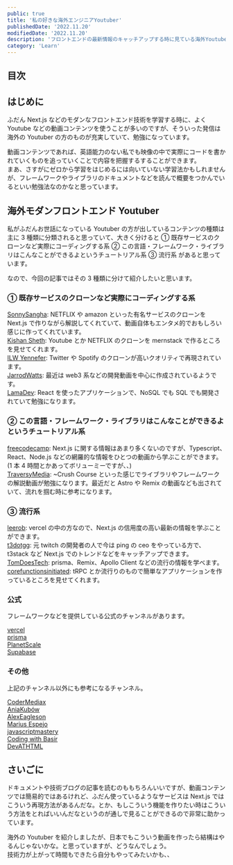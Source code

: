 ```yaml
---
public: true
title: '私の好きな海外エンジニアYoutuber'
publishedDate: '2022.11.20'
modifiedDate: '2022.11.20'
description: 'フロントエンドの最新情報のキャッチアップする時に見ている海外Youtuberの紹介'
category: 'Learn'
---
```


## 目次

## はじめに

ふだん Next.js などのモダンなフロントエンド技術を学習する時に、よく Youtube などの動画コンテンツを使うことが多いのですが、そういった発信は海外の Youtuber の方のものが充実していて、勉強になっています。

動画コンテンツであれば、英語能力のない私でも映像の中で実際にコードを書かれていくものを追っていくことで内容を把握するすることができます。  
まあ、さすがにゼロから学習をはじめるには向いていない学習法かもしれませんが、フレームワークやライブラリのドキュメントなどを読んで概要をつかんでいるといい勉強法なのかなと思っています。

## 海外モダンフロントエンド Youtuber

私がふだんお世話になっている Youtuber の方が出しているコンテンツの種類は主に 3 種類に分類されると思っていて、大きく分けると ① 既存サービスのクローンなど実際にコーディングする系 ② この言語・フレームワーク・ライブラリはこんなことができるよというチュートリアル系 ③ 流行系 があると思っています。

なので、今回の記事ではその 3 種類に分けて紹介したいと思います。

### ① 既存サービスのクローンなど実際にコーディングする系

[SonnySangha](https://www.youtube.com/c/SonnySangha): NETFLIX や amazon といった有名サービスのクローンを Next.js で作りながら解説してくれていて、動画自体もエンタメ的でおもしろい感じに作ってくれています。  
[Kishan Sheth](https://www.youtube.com/@KishanSheth21): Youtube とか NETFLIX のクローンを mernstack で作るところを見せてくれます。  
[ILW Yennefer](https://www.youtube.com/@ilwyennefer): Twitter や Spotify のクローンが高いクオリティで再現されています。  
[JarrodWatts](https://www.youtube.com/@JarrodWatts): 最近は web3 系などの開発動画を中心に作成されているようです。  
[LamaDev](https://www.youtube.com/c/LamaDev): React を使ったアプリケーションで、NoSQL でも SQL でも開発されていて勉強になります。

### ② この言語・フレームワーク・ライブラリはこんなことができるよというチュートリアル系

[freecodecamp](https://www.youtube.com/@freecodecamp): Next.js に関する情報はあまり多くないのですが、Typescript、React、Node.js などの網羅的な情報をひとつの動画から学ぶことができます。(1 本 4 時間とかあってボリューミーですが、、)  
[TraversyMedia](https://www.youtube.com/@TraversyMedia): ~Crush Course といった感じでライブラリやフレームワークの解説動画が勉強になります。最近だと Astro や Remix の動画なども出されていて、流れを掴む時に参考になります。

### ③ 流行系

[leerob](https://www.youtube.com/@leerob): vercel の中の方なので、Next.js の信用度の高い最新の情報を学ぶことができます。  
[t3dotgg](https://www.youtube.com/@t3dotgg): 元 twitch の開発者の人で今は ping の ceo をやっている方で、t3stack など Next.js でのトレンドなどをキャッチアップできます。  
[TomDoesTech](https://www.youtube.com/@TomDoesTech): prisma、Remix、Apollo Client などの流行の情報を学べます。  
[corefunctionsinitiated](https://www.youtube.com/@corefunctionsinitiated): tRPC とか流行りのもので簡単なアプリケーションを作っているところを見せてくれます。

### 公式

フレームワークなどを提供している公式のチャンネルがあります。

[vercel](https://www.youtube.com/@VercelHQ)  
[prisma](https://www.youtube.com/c/PrismaData)  
[PlanetScale](https://www.youtube.com/c/PlanetScale)  
[Supabase](https://www.youtube.com/@Supabase)

### その他

上記のチャンネル以外にも参考になるチャンネル。

[CoderMediax](https://www.youtube.com/@CoderMediax)  
[AniaKubów](https://www.youtube.com/c/AniaKub%C3%B3w)  
[AlexEagleson](https://www.youtube.com/c/AlexEagleson)  
[Marius Espejo](https://www.youtube.com/channel/UCDpd-qEwAI9wglx4tsEBAtw)  
[javascriptmastery](https://www.youtube.com/@javascriptmastery)  
[Coding with Basir](https://www.youtube.com/@CodingwithBasir)  
[DevATHTML](https://www.youtube.com/@DevATHTML)

## さいごに

ドキュメントや技術ブログの記事を読むのももちろんいいですが、動画コンテンツでは簡易的ではあるけれど、ふだん使っているようなサービスは Next.js ではこういう再現方法があるんだな。とか、もしこういう機能を作りたい時はこういう方法をとればいいんだなというのが通しで見ることができるので非常に助かっています。

海外の Youtuber を紹介しましたが、日本でもこういう動画を作ったら結構はやるんじゃないかな。と思っていますが、どうなんでしょう。  
技術力が上がって時間もできたら自分もやってみたいかも、、
